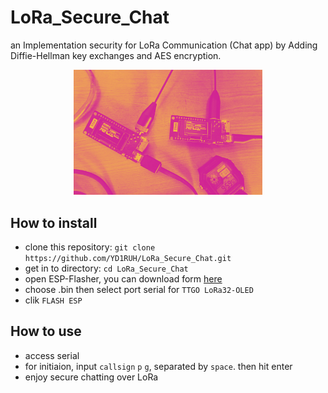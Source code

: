 # LoRa_Secure_Chat
an Implementation security for LoRa Communication (Chat app) by Adding Diffie-Hellman key exchanges and AES encryption.

<p align="center">
  <img src="https://github.com/YD1RUH/LoRa_Secure_Chat/blob/main/LoRa.jpg?raw=true" alt="LoRa Chat System" width="60%">
</p>

## How to install
- clone this repository: `git clone https://github.com/YD1RUH/LoRa_Secure_Chat.git`
- get in to directory: `cd LoRa_Secure_Chat`
- open ESP-Flasher, you can download form [here](https://github.com/Jason2866/ESP_Flasher/releases)
- choose .bin then select port serial for `TTGO LoRa32-OLED`
- clik `FLASH ESP`

## How to use
- access serial
- for initiaion, input `callsign` `p` `g`, separated by `space`. then hit enter
- enjoy secure chatting over LoRa
